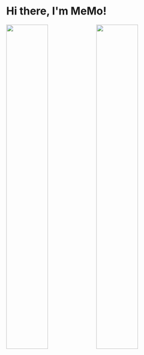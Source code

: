 # Hi there, I'm MeMo!
<img align='left' width="47%" src='https://github-readme-stats.vercel.app/api?username=0MeMo07&show_icons=true&bg_color=00000000'/>

<img align='left' width="47%" src="https://github-readme-stats.vercel.app/api/top-langs/?username=0MeMo07&layout=compact"/>

